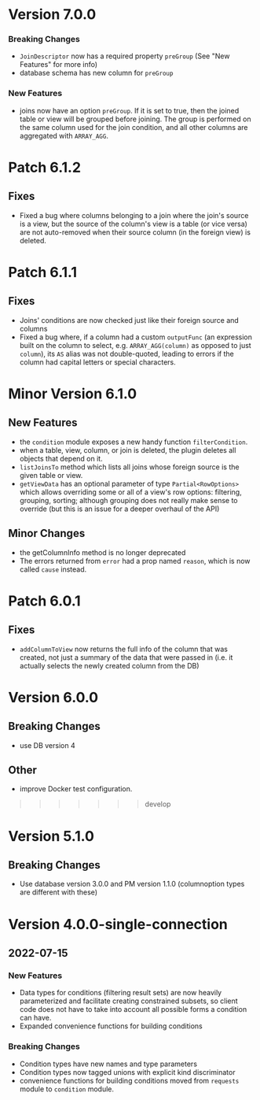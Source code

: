 # Version 7.0.0
### Breaking Changes
- `JoinDescriptor` now has a required property `preGroup` (See "New Features" for more info)
- database schema has new column for `preGroup`
### New Features
- joins now have an option `preGroup`. If it is set to true, then the joined table or view will
  be grouped before joining. The group is performed on the same column used for the join condition,
  and all other columns are aggregated with `ARRAY_AGG`.

# Patch 6.1.2
## Fixes
- Fixed a bug where columns belonging to a join where the join's source is a view, but the
  source of the column's view is a table (or vice versa) are not auto-removed when
  their source column (in the foreign view) is deleted.

# Patch 6.1.1
## Fixes
- Joins' conditions are now checked just like their foreign source and columns
- Fixed a bug where, if a column had a custom `outputFunc` (an expression built on the column
  to select, e.g. `ARRAY_AGG(column)` as opposed to just `column`), its `AS` alias was not
  double-quoted, leading to errors if the column had capital letters or special characters.

# Minor Version 6.1.0
## New Features
- the `condition` module exposes a new handy function `filterCondition`.
- when a table, view, column, or join is deleted, the plugin deletes all objects that depend on
  it.
- `listJoinsTo` method which lists all joins whose foreign source is the given table or view.
- `getViewData` has an optional parameter of type `Partial<RowOptions>` which allows overriding
  some or all of a view's row options: filtering, grouping, sorting; although grouping does not
  really make sense to override (but this is an issue for a deeper overhaul of the API)
## Minor Changes
- the getColumnInfo method is no longer deprecated
- The errors returned from `error` had a prop named `reason`, which is now
  called `cause` instead.

# Patch 6.0.1
## Fixes
- `addColumnToView` now returns the full info of the column that was created,
  not just a summary of the data that were passed in (i.e. it actually selects
  the newly created column from the DB)

# Version 6.0.0
## Breaking Changes
- use DB version 4

## Other
- improve Docker test configuration.
>>>>>>> develop

# Version 5.1.0

## Breaking Changes
- Use database version 3.0.0 and PM version 1.1.0 (columnoption types are
  different with these)

# Version 4.0.0-single-connection

## 2022-07-15

### New Features
- Data types for conditions (filtering result sets) are now heavily
  parameterized and facilitate creating constrained subsets, so client code
  does not have to take into account all possible forms a condition can have.
- Expanded convenience functions for building conditions

### Breaking Changes
- Condition types have new names and type parameters
- Condition types now tagged unions with explicit kind discriminator
- convenience functions for building conditions moved from `requests`
  module to `condition` module.
